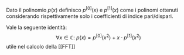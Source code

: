Dato il polinomio $p(x)$ definisco ${p^{[0]}(x)}$ e ${p^{[1]}(x)}$ come i polinomi ottenuti considerando rispettivamente solo i coefficienti di indice pari/dispari.

Vale la seguente identità:
$$ \forall x \in \mathbb{C}:\ p(x)= {p^{[0]}(x^2)}+x \cdot {p^{[1]}(x^2)} $$
utile nel calcolo della [[FFT]]
